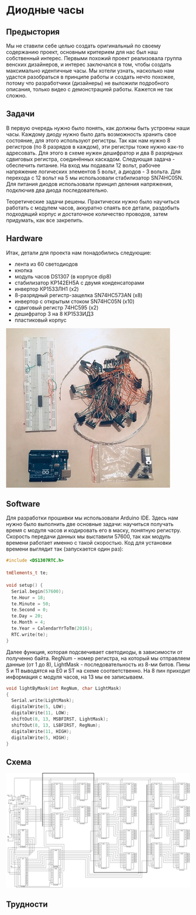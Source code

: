 # Диодные часы
## Предыстория
Мы не ставили себе целью создать оригинальный по своему содержанию проект, основным критерием для нас был наш собственный интерес. Первыми похожий проект реализовала группа венских дизайнеров, и интерес заключался в том, чтобы создать максимально идентичные часы. Мы хотели узнать, насколько нам удастся разобраться в принципе работы и создать нечто похожее, потому что разработчики (дизайнеры) не выложили подробного описания, только видео с демонстрацией работы. Кажется не так сложно. 
## Задачи
В первую очередь нужно было понять, как должны быть устроены наши часы. Каждому диоду нужно было дать возможность хранить свое состояние, для этого используют регистры. Так как нам нужно 8 регистров (по 8 разрядов в каждом), эти регистры тоже нужно как-то адресовать. Для этого в схеме нужен дешифратор и два 8 разрядных сдвиговых регистра, соединённых каскадом. 
Следующая задача - обеспечить питание. На вход мы подавали 12 вольт, рабочее напряжение логических элементов 5 вольт, а диодов - 3 вольта. Для перехода с 12 вольт на 5 мы использовали стабилизатор SN74HC05N. Для питания диодов использовали принцип деления напряжения, подключив два диода последовательно.

Теоретические задачи решены. Практически нужно было научиться работать с модулем часов, аккуратно спаять все детали, раздобыть подходящий корпус и достаточное количество проводов, затем придумать, как все закрепить.
## Hardware
Итак, детали для проекта нам понадобились следующие:
* лента из 60 светодиодов
* кнопка
* модуль часов DS1307 (в корпусе dip8)
* стабилизатор КР142ЕН5А с двумя конденсаторами
* инвертор КР1533ЛН1 (x2)
* 8-разрядный регистр-защелка SN74HC573АN (х8)
* инвертор с открытым стоком SN74HC05N (х10)
* сдвиговый регистр 74HC595 (x2)
* дешифратор 3 на 8 КР1533ИД3
* пластиковый корпус

![Фото с деталями](https://github.com/tokelau/mobile_robots/blob/master/details.jpg)

## Software
Для разработки прошивки мы использовали Arduino IDE. Здесь нам нужно было выполнить две основные задачи: научиться получать время с модуля часов и кодировать его в маску, понятную регистру. Скорость передачи данных мы выставили 57600, так как модуль времени работает именно с такой скоростью.
Код для установки времени выглядит так (запускается один раз): 
```c++
#include <DS1307RTC.h>

tmElements_t te;

void setup() {
  Serial.begin(57600);
  te.Hour = 18;
  te.Minute = 50;
  te.Second = 0;
  te.Day = 20; 
  te.Month = 4; 
  te.Year = CalendarYrToTm(2016); 
  RTC.write(te);
}
```

Далее функция, которая подсвечивает светодиоды, в зависимости от полученно байта. RegNum - номер регистра, на который мы отправляем данные (от 1 до 8), LightMask - последовательность из 8-ми битов. Пины 5 и 11 выводятся на E0 и ST на схеме соответственно. На 8 пин приходит информация с модуля часов, на 13 мы ее записываем.
```c++
void lightByMask(int RegNum, char LightMask)
{
  Serial.write(LightMask);
  digitalWrite(5, LOW);
  digitalWrite(11, LOW);
  shiftOut(8, 13, MSBFIRST, LightMask);
  shiftOut(8, 13, LSBFIRST, RegNum);
  digitalWrite(11, HIGH);
  digitalWrite(5, HIGH);
}
```
## Схема
![Здесь должна быть схема](https://github.com/tokelau/mobile_robots/blob/master/scheme.png)
## Трудности

